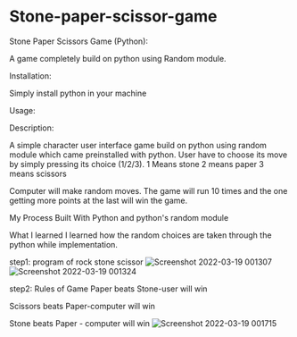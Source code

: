 # Stone-paper-scissor-game


Stone Paper Scissors Game (Python):

A game completely build on python using Random module.

Installation:

Simply install python in your machine

Usage:

Description:

A simple character user interface game build on python using random module which came preinstalled with python. User have to choose its move by simply pressing its choice (1/2/3).
1 Means stone
2 means paper
3 means scissors

Computer will make random moves. The game will run 10 times and the one getting more points at the last will win the game.

My Process
Built With
Python and python's random module

What I learned
I learned how the random choices are taken through the python while implementation. 



step1: program of rock stone scissor
![Screenshot 2022-03-19 001307](https://user-images.githubusercontent.com/88941914/159064805-9301b865-ef38-4229-8f4e-4d7c156ac7d7.png)
![Screenshot 2022-03-19 001324](https://user-images.githubusercontent.com/88941914/159064823-3bf10d0d-f722-4d81-a135-671689857dfd.png)

step2:
Rules of Game
Paper beats Stone-user will win

Scissors beats Paper-computer will win

Stone beats Paper - computer will win
![Screenshot 2022-03-19 001715](https://user-images.githubusercontent.com/88941914/159065404-57e0026b-6125-448b-8866-a1cc6c9b7254.png)







